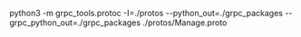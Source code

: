 python3 -m grpc_tools.protoc -I=./protos --python_out=./grpc_packages --grpc_python_out=./grpc_packages  ./protos/Manage.proto